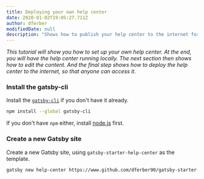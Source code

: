 ```yaml
---
title: Deploying your own help center
date: 2020-01-02T19:05:27.711Z
author: dferber
modifiedDate: null
description: "Shows how to publish your help center to the internet for free."
---
```


_This tutorial will show you how to set up your own help center. At the end, you will have the help center running locally. The next section then shows how to edit the content. And the final step shows how to deploy the help center to the internet, so that anyone can access it._

### Install the gatsby-cli

Install the [`gatsby-cli`](https://www.npmjs.com/package/gatsby-cli) if you don't have it already.

```sh
npm install --global gatsby-cli
```

If you don't have `npm` either, install [node.js](https://nodejs.org/en/) first.

### Create a new Gatsby site

Create a new Gatsby site, using `gatsby-starter-help-center` as the template.

```sh
gatsby new help-center https://www.github.com/dferber90/gatsby-starter-help-center
```
